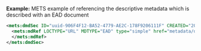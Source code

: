
**Example:** METS example of referencing the descriptive metadata which is described with an EAD document

```xml
<mets:dmdSec ID="uuid-906F4F12-BA52-4779-AE2C-178F9206111F" CREATED="2018-04-24T14:37:49.609+01:00">
  <mets:mdRef LOCTYPE="URL" MDTYPE="EAD" type="simple" href="metadata/descriptive/ead2002.xml" MIMETYPE="application/xml" SIZE="903" CREATED="2018-04-24T14:37:49.609+01:00" CHECKSUM="F24263BF09994749F335E1664DCE0086DB6DCA323FDB6996938BCD28EA9E8153" CHECKSUMTYPE="SHA-256">
  </mets:mdRef>
</mets:dmdSec>
```

